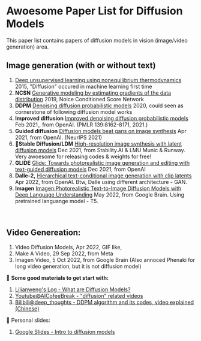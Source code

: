 # Awoesome Paper List for Diffusion Models
This paper list contains papers of diffusion models in vision (image/video generation) area.

## Image generation (with or without text)
1. [Deep unsupervised learning using nonequilibrium thermodynamics](http://proceedings.mlr.press/v37/sohl-dickstein15.html) 2015, "Diffusion" occured in machine learning first time
2. **NCSN** [Generative modeling by estimating gradients of the data distribution](https://proceedings.neurips.cc/paper/2019/hash/3001ef257407d5a371a96dcd947c7d93-Abstract.html) 2019, Noice Conditioned Score Network
3. **DDPM** [Denoising diffusion probabilistic models](https://proceedings.neurips.cc/paper/2020/hash/4c5bcfec8584af0d967f1ab10179ca4b-Abstract.html) 2020, could seen as cornerstone of following diffusion model works
4. **Improved diffusion** [Improved denoising diffusion probabilistic models](https://proceedings.mlr.press/v139/nichol21a.html) Feb 2021,, from OpenAI.  (PMLR 139:8162-8171, 2021.)
5. **Guided diffusion** [Diffusion models beat gans on image synthesis](https://proceedings.neurips.cc/paper/2021/hash/49ad23d1ec9fa4bd8d77d02681df5cfa-Abstract.html) Apr 2021, from OpenAI. (NeurIPS 2021)
7.  🌟**Stable Diffusion/LDM** [High-resolution image synthesis with latent diffusion models](https://openaccess.thecvf.com/content/CVPR2022/html/Rombach_High-Resolution_Image_Synthesis_With_Latent_Diffusion_Models_CVPR_2022_paper.html)  Dec 2021, from Stability.AI & LMU Munic & Runway. Very awoesome for releasing codes & weights for free! 
8. **GLIDE** [Glide: Towards photorealistic image generation and editing with text-guided diffusion models](https://arxiv.org/abs/2112.10741) Dec 2021, from OpenAI
9. **Dalle-2,** [Hierarchical text-conditional image generation with clip latents](https://arxiv.org/abs/2204.06125) Apr 2022, from OpenAI. Btw, Dalle using different architecture - GAN. 
10. **Imagen** [Imagen:Photorealistic Text-to-Image Diffusion Models with Deep Language Understanding](https://arxiv.org/abs/2205.11487) May 2022,  from Google Brain. Using pretrained languange model - T5.

　
## Video Genereation: 
1. Video Diffusion Models, Apr 2022, GIF like, 
2. Make A Video, 29 Sep 2022, from Meta
3. Imagen Video, 5 Oct 2022, from Google Brain (Also annoced Phenaki for long video generation, but it is not diffusion model)

🦄 **Some good materials to get start with:**
1. [Lilianweng's Log - What are Diffusion Models?](https://lilianweng.github.io/posts/2021-07-11-diffusion-models)
2. [Youtube@AICofeeBreak - "diffusion" related videos](https://www.youtube.com/c/AICoffeeBreak/search?query=diffusion)
3. [Bilibili@deep_thoughts - DDPM algorithm and its codes, video explained (Chinese)](https://www.bilibili.com/video/BV1b541197HX/?spm_id_from=333.337.search-card.all.click&vd_source=12957bc7127f3a408af0ba8928de89b3)


👾 Personal slides:
1. [Google Slides - Intro to diffusion models](https://docs.google.com/presentation/d/e/2PACX-1vSBq6Mio9NvmAk8snqwxlcAUlVABrJYg8L5itf6AxK6k1MoFEYjXY2b-NVLyG2mu8Ae77p-GhhjLRFw/pub?start=false&loop=false&delayms=3000)